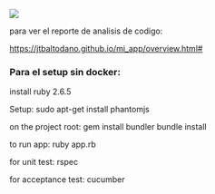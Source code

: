 ![](https://github.com/jtbaltodano/mi_app/workflows/Ruby/badge.svg)

para ver el reporte de analisis de codigo:

https://jtbaltodano.github.io/mi_app/overview.html#


### Para el setup sin docker:

install ruby 2.6.5

Setup:
	sudo apt-get install phantomjs

on the project root:
	gem install bundler
	bundle install

to run app:
	ruby app.rb

for unit test:
	rspec

for acceptance test:
	cucumber
